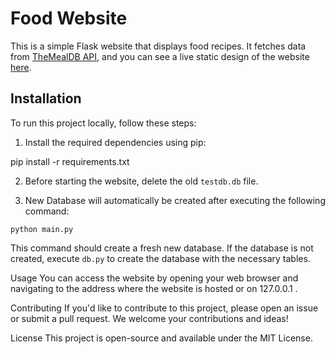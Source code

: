 # Food Website

This is a simple Flask website that displays food recipes. It fetches data from [TheMealDB API](https://themealdb.com), and you can see a live static design of the website [here](https://dbfood.netlify.app).

## Installation

To run this project locally, follow these steps:

1. Install the required dependencies using pip:

pip install -r requirements.txt

2. Before starting the website, delete the old `testdb.db` file.

3. New Database will automatically be created after executing the following command:
```
python main.py
```

This command should create a fresh new database. If the database is not created, execute `db.py` to create the database with the necessary tables.

Usage
You can access the website by opening your web browser and navigating to the address where the website is hosted or on 127.0.0.1 .

Contributing
If you'd like to contribute to this project, please open an issue or submit a pull request. We welcome your contributions and ideas!

License
This project is open-source and available under the MIT License.
